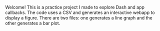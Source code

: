 Welcome! This is a practice project I made to explore Dash and app callbacks. The code uses a CSV and generates an interactive webapp to display a figure.  There are two files: one generates a line graph and the other generates a bar plot.
